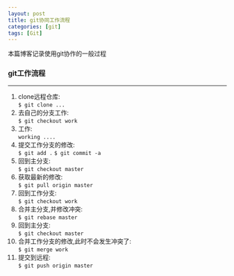 ```yaml
---
layout: post
title: git协同工作流程
categories: [git]
tags: [Git]
---
```


本篇博客记录使用git协作的一般过程

### git工作流程
----------------
1. clone远程仓库:  
` $ git clone ...
`
2. 去自己的分支工作:  
` $ git checkout work
`
3. 工作:  
` working ....
`
4. 提交工作分支的修改:  
` $ git add . ` 
` $ git commit -a `  
5. 回到主分支:  
` $ git checkout master
`
6. 获取最新的修改:   
` $ git pull origin master
`
7. 回到工作分支:  
` $ git checkout work
`
8. 合并主分支,并修改冲突:  
` $ git rebase master
`
9. 回到主分支:  
` $ git checkout master
`
10. 合并工作分支的修改,此时不会发生冲突了:  
` $ git merge work
`
11. 提交到远程:  
` $ git push origin master
`
